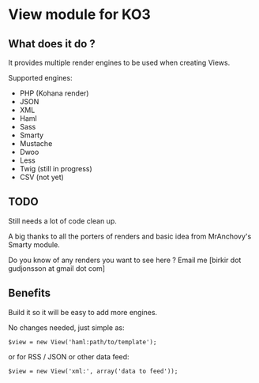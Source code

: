 # View module for KO3

## What does it do ?

It provides multiple render engines to be used when creating Views.

Supported engines:

* PHP (Kohana render)
* JSON
* XML
* Haml
* Sass
* Smarty
* Mustache
* Dwoo
* Less
* Twig (still in progress)
* CSV (not yet)

## TODO

Still needs a lot of code clean up.

A big thanks to all the porters of renders and basic idea from MrAnchovy's Smarty module.

Do you know of any renders you want to see here ? Email me [birkir dot gudjonsson at gmail dot com]


## Benefits

Build it so it will be easy to add more engines.

No changes needed, just simple as:

<code>$view = new View('haml:path/to/template');</code>

or for RSS / JSON or other data feed:

<code>$view = new View('xml:', array('data to feed'));</code>
